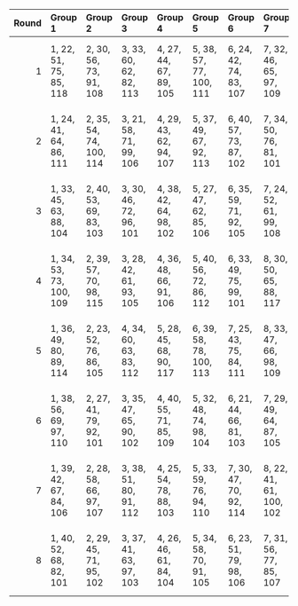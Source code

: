 |   Round | Group 1                 | Group 2                 | Group 3                | Group 4                | Group 5                 | Group 6                | Group 7                 | Group 8                | Group 9                 | Group 10                | Group 11                | Group 12                | Group 13                | Group 14                | Group 15                | Group 16                 | Group 17                | Group 18                | Group 19            | Group 20            |
|--------:|:------------------------|:------------------------|:-----------------------|:-----------------------|:------------------------|:-----------------------|:------------------------|:-----------------------|:------------------------|:------------------------|:------------------------|:------------------------|:------------------------|:------------------------|:------------------------|:-------------------------|:------------------------|:------------------------|:--------------------|:--------------------|
|       1 | 1, 22, 51, 75, 85, 118  | 2, 30, 56, 73, 91, 108  | 3, 33, 60, 62, 82, 113 | 4, 27, 44, 67, 89, 105 | 5, 38, 57, 77, 100, 111 | 6, 24, 42, 74, 83, 107 | 7, 32, 46, 65, 97, 109  | 8, 21, 52, 70, 95, 104 | 9, 40, 41, 76, 90, 114  | 12, 34, 54, 69, 92, 117 | 13, 23, 47, 78, 99, 116 | 14, 31, 59, 68, 87, 106 | 15, 39, 45, 66, 93, 101 | 16, 28, 43, 72, 98, 110 | 17, 36, 58, 64, 81, 112 | 18, 25, 55, 63, 94, 102  | 19, 35, 48, 80, 88, 115 | 20, 29, 50, 61, 96, 103 | 10, 37, 53, 79, 84  | 11, 26, 49, 71, 86  |
|       2 | 1, 24, 41, 64, 86, 111  | 2, 35, 54, 74, 100, 114 | 3, 21, 58, 71, 99, 106 | 4, 29, 43, 62, 94, 107 | 5, 37, 49, 67, 92, 113  | 6, 40, 57, 73, 87, 102 | 7, 34, 50, 76, 81, 101  | 8, 23, 46, 68, 83, 110 | 9, 31, 51, 66, 89, 104  | 11, 28, 56, 65, 84, 118 | 12, 36, 42, 63, 90, 109 | 13, 25, 59, 69, 95, 115 | 14, 33, 55, 61, 97, 117 | 15, 22, 52, 79, 91, 103 | 16, 32, 45, 80, 85, 105 | 17, 38, 48, 72, 82, 116  | 18, 27, 53, 70, 88, 112 | 20, 26, 47, 77, 93, 108 | 10, 39, 44, 75, 96  | 19, 30, 60, 78, 98  |
|       3 | 1, 33, 45, 63, 88, 104  | 2, 40, 53, 69, 83, 103  | 3, 30, 46, 72, 96, 101 | 4, 38, 42, 64, 98, 102 | 5, 27, 47, 62, 85, 106  | 6, 35, 59, 71, 92, 105 | 7, 24, 52, 61, 99, 108  | 8, 32, 57, 78, 86, 107 | 9, 21, 55, 65, 91, 110  | 10, 29, 51, 76, 93, 109 | 11, 37, 48, 75, 87, 112 | 12, 28, 41, 80, 81, 113 | 13, 34, 44, 68, 97, 111 | 14, 23, 49, 66, 84, 115 | 15, 26, 60, 74, 94, 118 | 16, 39, 56, 79, 82, 114  | 19, 25, 58, 77, 90, 116 | 20, 22, 43, 73, 89, 117 | 17, 31, 50, 70, 100 | 18, 36, 54, 67, 95  |
|       4 | 1, 34, 53, 73, 100, 109 | 2, 39, 57, 70, 98, 115  | 3, 28, 42, 61, 93, 105 | 4, 36, 48, 66, 91, 106 | 5, 40, 56, 72, 86, 112  | 6, 33, 49, 75, 99, 101 | 8, 30, 50, 65, 88, 117  | 9, 38, 43, 74, 95, 108 | 10, 27, 55, 64, 83, 104 | 11, 35, 41, 62, 89, 110 | 12, 24, 58, 68, 94, 103 | 13, 32, 54, 79, 96, 102 | 14, 21, 51, 78, 90, 111 | 15, 31, 44, 80, 84, 116 | 16, 37, 47, 71, 81, 118 | 17, 26, 52, 69, 87, 113  | 19, 23, 59, 63, 85, 114 | 20, 25, 46, 76, 92, 107 | 7, 22, 45, 67, 82   | 18, 29, 60, 77, 97  |
|       5 | 1, 36, 49, 80, 89, 114  | 2, 23, 52, 76, 86, 105  | 4, 34, 60, 63, 83, 112 | 5, 28, 45, 68, 90, 117 | 6, 39, 58, 78, 100, 113 | 7, 25, 43, 75, 84, 111 | 8, 33, 47, 66, 98, 109  | 9, 22, 53, 71, 96, 116 | 10, 40, 42, 77, 91, 115 | 11, 38, 54, 61, 85, 101 | 12, 27, 50, 72, 87, 107 | 13, 35, 55, 70, 93, 106 | 14, 24, 48, 79, 81, 110 | 15, 32, 41, 69, 88, 108 | 17, 29, 44, 73, 99, 118 | 18, 37, 59, 65, 82, 104  | 19, 26, 56, 64, 95, 103 | 20, 30, 51, 62, 97, 102 | 3, 31, 57, 74, 92   | 16, 21, 46, 67, 94  |
|       6 | 1, 38, 56, 69, 97, 110  | 2, 27, 41, 79, 92, 101  | 3, 35, 47, 65, 90, 102 | 4, 40, 55, 71, 85, 109 | 5, 32, 48, 74, 98, 104  | 6, 21, 44, 66, 81, 103 | 7, 29, 49, 64, 87, 105  | 8, 37, 42, 73, 94, 111 | 9, 26, 54, 63, 82, 106  | 10, 34, 59, 61, 88, 107 | 11, 23, 57, 67, 93, 117 | 12, 31, 53, 78, 95, 114 | 13, 39, 50, 77, 89, 112 | 14, 30, 43, 80, 83, 118 | 16, 25, 51, 68, 86, 113 | 17, 28, 60, 76, 96, 115  | 18, 22, 58, 62, 84, 108 | 20, 24, 45, 75, 91, 116 | 15, 36, 46, 70, 99  | 19, 33, 52, 72, 100 |
|       7 | 1, 39, 42, 67, 84, 106  | 2, 28, 58, 66, 97, 107  | 3, 38, 51, 80, 91, 112 | 4, 25, 54, 78, 88, 103 | 5, 33, 59, 76, 94, 110  | 7, 30, 47, 70, 92, 114 | 8, 22, 41, 61, 100, 102 | 9, 27, 45, 77, 86, 118 | 10, 35, 49, 68, 81, 108 | 11, 24, 55, 73, 98, 113 | 13, 21, 56, 63, 87, 101 | 14, 29, 52, 74, 89, 116 | 15, 37, 57, 72, 95, 105 | 16, 26, 50, 62, 83, 111 | 17, 34, 43, 71, 90, 104 | 18, 23, 48, 69, 96, 109  | 19, 31, 46, 75, 82, 117 | 20, 32, 53, 64, 99, 115 | 6, 36, 60, 65, 85   | 12, 40, 44, 79, 93  |
|       8 | 1, 40, 52, 68, 82, 101  | 2, 29, 45, 71, 95, 102  | 3, 37, 41, 63, 97, 103 | 4, 26, 46, 61, 84, 104 | 5, 34, 58, 70, 91, 105  | 6, 23, 51, 79, 98, 106 | 7, 31, 56, 77, 85, 107  | 8, 39, 54, 64, 90, 108 | 9, 28, 50, 75, 92, 109  | 10, 36, 47, 74, 86, 110 | 11, 27, 59, 80, 99, 111 | 12, 33, 43, 67, 96, 112 | 13, 22, 48, 65, 83, 113 | 14, 25, 60, 73, 93, 114 | 15, 38, 55, 78, 81, 115 | 16, 30, 49, 69, 100, 116 | 17, 35, 53, 66, 94, 117 | 18, 24, 57, 76, 89, 118 | 19, 32, 44, 62, 87  | 20, 21, 42, 72, 88  |